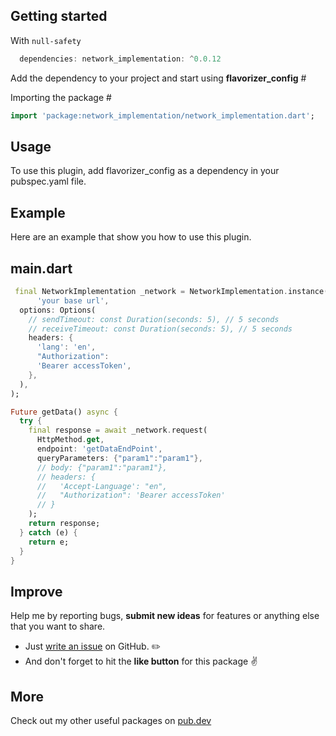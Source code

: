 ## Getting started

With `null-safety`

```dart 
  dependencies: network_implementation: ^0.0.12
```

Add the dependency to your project and start using **flavorizer_config** #

Importing the package #

```dart
import 'package:network_implementation/network_implementation.dart';
```

## Usage

To use this plugin, add flavorizer_config as a dependency in your pubspec.yaml file.

## Example

Here are an example that show you how to use this plugin.

## main.dart

```dart
 final NetworkImplementation _network = NetworkImplementation.instance(
      'your base url',
  options: Options(
    // sendTimeout: const Duration(seconds: 5), // 5 seconds
    // receiveTimeout: const Duration(seconds: 5), // 5 seconds
    headers: {
      'lang': 'en',
      "Authorization":
      'Bearer accessToken',
    },
  ),
);

```

```dart
Future getData() async {
  try {
    final response = await _network.request(
      HttpMethod.get,
      endpoint: 'getDataEndPoint',
      queryParameters: {"param1":"param1"},
      // body: {"param1":"param1"},
      // headers: {
      //   'Accept-Language': "en",
      //   "Authorization": 'Bearer accessToken'
      // }
    );
    return response;
  } catch (e) {
    return e;
  }
}
```

## Improve

Help me by reporting bugs, **submit new ideas** for features or anything else that you want to
share.

- Just [write an issue](https://github.com/MohamedGhoneem/network_implementation/issues) on GitHub. ✏️
- And don't forget to hit the **like button** for this package ✌️

## More

Check out my other useful packages on [pub.dev](https://pub.dev/publishers/ghoneem.com/packages)

